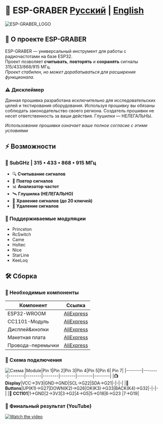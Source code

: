 <div align="left">
  <h1>📡 ESP-GRABER   <a href="#ru">Русский</a> | <a href="#en">English</a></h1>

![ESP-GRABER_LOGO](https://github.com/user-attachments/assets/d66de6df-3508-4e3d-aba1-9d0b1d6ce611)

</div>

<div id="ru">
  
## 🚀 О проекте ESP-GRABER
ESP-GRABER — универсальный инструмент для работы с радиочастотами на базе ESP32.  
Проект позволяет **считывать**, **повторять** и **сохранять** сигналы 315/433/868/915 МГц.  
*Проект стабилен, но может дорабатываться для расширения функционала.*

### ⚠️ Дисклеймер
Данная прошивка разработана исключительно для исследовательских целей и тестирования оборудования. 
Используя прошивку вы обязаны соблюдать законодательство своего региона. Создатель прошивки не несет ответственность за ваши действия. Глушилки — НЕЛЕГАЛЬНЫ.

*Использование прошивки означает ваше полное согласие с этими условиями*  
## ⚡ Возможности
### 📶 **SubGHz | 315 • 433 • 868 • 915 МГц**  
- 🔍 **Считывание сигналов**  
- 🔄 **Повтор сигналов**  
- 📊 **Анализатор частот**  
- 🛰️ **Глушилка (НЕЛЕГАЛЬНО)**  
- 💾 **Хранение сигналов (до 20 ключей)**  
- 🚫 **Удаление сигналов**  

### 📡 Поддерживаемые модуляции
- Princeton
- RcSwitch
- Came 
- Holtec
- Nice
- StarLine
- KeeLoq

## 🛠️ Сборка
### 🔧 Необходимые компоненты
| Компонент | Ссылка |
|-----------|--------|
| ESP32-WROOM | [AliExpress](https://aliexpress.ru/item/1005004605399313.html) |
| CC1101-Модуль | [AliExpress](https://aliexpress.ru/item/1005008544032996.html) |
| Дисплей&кнопки | [AliExpress](https://aliexpress.ru/item/1005006322355552.html) |
| Макетная плата | [AliExpress](https://aliexpress.ru/item/1005008466693134.html) |
| Провода-перемычки | [AliExpress](https://aliexpress.ru/item/1005007553381854.html) |

### 🔌 Схема подключения
![Схема](https://github.com/user-attachments/assets/cda54f27-3c40-4c8f-980a-df7c30e4257f)
|Module|Pin 1|Pin 2|Pin 3|Pin 4|Pin 5|Pin 6| Pin 7|
|--------|--------|--------|--------|--------|--------|--------|--------|
|**📺 Display**|VCC→3V3|GND→GND|SCL→G22|SDA→G21|-|-|-|
|**🔘 Buttons**|UP(K1)→G27|DOWN(K2)→G26|OK(K3)→G33|BACK(K4)→G32|-|-|-|
|**📡 CC1101**|1→GND|2→3V3|3→G2|4→G5|5→G18|6→G23 |7→G19|

### 📸 Финальный результат (YouTube)
[![Watch the video](https://img.youtube.com/vi/qRX-z81Mjyg/maxresdefault.jpg)](https://www.youtube.com/watch?v=qRX-z81Mjyg)

<div id="en" hidden>

## 🚀 About ESP-GRABER
ESP-GRABER is a versatile tool for working with radio frequencies based on ESP32.  
The project allows **reading**, **repeating**, and **saving** signals in the 315/433/868/915 MHz ranges.  
*The project is stable but may be updated for additional features.*

### ⚠️ Disclaimer
This firmware is designed exclusively for research purposes and hardware testing. 
By using the firmware, you must comply with the laws of your region. The firmware creator is not responsible for your actions. Jammers are ILLEGAL.

*Using the firmware means that you fully agree to these terms*     

## ⚡ Features
### 📶 **SubGHz | 315 • 433 • 868 • 915 МГц** 
- 🔍 **Signal Reader**
- 🔄 **Signal Repeater**
- 📊 **Frequency Analyzer**
- 🛰️ **Jammer (ILLEGAL)**
- 💾 **Signal Storage (up to 20 keys)**
- 🚫 **Signal Delete**

### 📡 Supported modulations
- Princeton
- RcSwitch
- Came 
- Holtec
- Nice
- StarLine
- KeeLoq

## 🛠️ Building
### 🔧 Required Components
| Component | Link |
|-----------|------|
| ESP32-WROOM | [AliExpress](https://aliexpress.ru/item/1005004605399313.html) |
| CC1101 Module | [AliExpress](https://aliexpress.ru/item/1005008544032996.html) |
| Display & Buttons | [AliExpress](https://aliexpress.ru/item/1005006322355552.html) |
| Breadboard | [AliExpress](https://aliexpress.ru/item/1005008466693134.html) |
| Jumper Wires | [AliExpress](https://aliexpress.ru/item/1005007553381854.html) |

### 🔌 Connection Scheme
![Scheme](https://github.com/user-attachments/assets/cda54f27-3c40-4c8f-980a-df7c30e4257f)
|Module|Pin 1|Pin 2|Pin 3|Pin 4|Pin 5|Pin 6| Pin 7|
|--------|--------|--------|--------|--------|--------|--------|--------|
|**📺 Display**|VCC→3V3|GND→GND|SCL→G22|SDA→G21|-|-|-|
|**🔘 Buttons**|UP(K1)→G27|DOWN(K2)→G26|OK(K3)→G33|BACK(K4)→G32|-|-|-|
|**📡 CC1101**|1→GND|2→3V3|3→G2|4→G5|5→G18|6→G23 |7→G19|

### 📸 Final Result (YouTube)
[![Watch the video](https://img.youtube.com/vi/qRX-z81Mjyg/maxresdefault.jpg)](https://www.youtube.com/watch?v=qRX-z81Mjyg)

</div>
